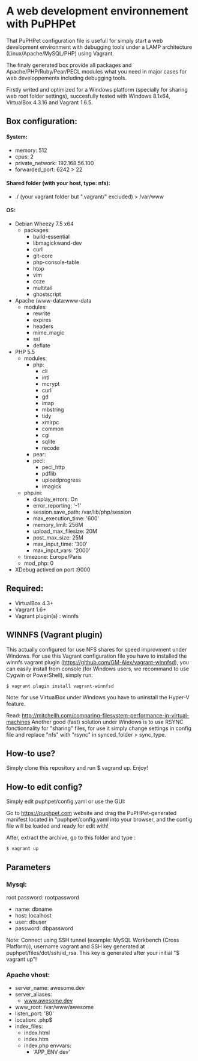 A web development environnement with PuPHPet
==========================

That PuPHPet configuration file is usefull for simply start a web development environment with debugging tools under a LAMP architecture (Linux/Apache/MySQL/PHP) using Vagrant.

The finaly generated box provide all packages and Apache/PHP/Ruby/Pear/PECL modules what you need in major cases for web developpements including debugging tools.

Firstly writed and optimized for a Windows platform (specially for sharing web root folder settings), succesfully tested with Windows 8.1x64, VirtualBox 4.3.16 and Vagrant 1.6.5.

## Box configuration:

#### System:
- memory: 512
- cpus: 2
- private_network: 192.168.56.100
- forwarded_port: 6242 > 22

#### Shared folder (with your host, type: nfs):
- ./ (your vagrant folder but ".vagrant/" excluded) > /var/www

#### OS:
- Debian Wheezy 7.5 x64
  - packages:
    - build-essential
    - libmagickwand-dev
    - curl
    - git-core
    - php-console-table
    - htop
    - vim
    - ccze
    - multitail
    - ghostscript
- Apache (www-data:www-data
  - modules:
    - rewrite
    - expires
    - headers
    - mime_magic
    - ssl
    - deflate
- PHP 5.5
  - modules:
    - php:
      - cli
      - intl
      - mcrypt
      - curl
      - gd
      - imap
      - mbstring
      - tidy
      - xmlrpc
      - common
      - cgi
      - sqlite
      - recode
    - pear:
    - pecl:
      - pecl_http
      - pdflib
      - uploadprogress
      - imagick
  - php.ini:
      - display_errors: On
      - error_reporting: '-1'
      - session.save_path: /var/lib/php/session
      - max_execution_time: '600'
      - memory_limit: 256M
      - upload_max_filesize: 20M
      - post_max_size: 25M
      - max_input_time: '300'
      - max_input_vars: '2000'
  - timezone: Europe/Paris
  - mod_php: 0
- XDebug actived on port :9000

## Required:
- VirtualBox 4.3+
- Vagrant 1.6+
- Vagrant plugin(s) : winnfs

## WINNFS (Vagrant plugin)
This actually configured for use NFS shares for speed improvment under Windows. For use this Vagrant configuration file you have to installed the winnfs vagrant plugin (https://github.com/GM-Alex/vagrant-winnfsd), you can easily install from console (for Windows users, we recommand to use Cygwin or PowerShell), simply run:
```
$ vagrant plugin install vagrant-winnfsd
```

Note: for use VirtualBox under Windows you have to uninstall the Hyper-V feature.

Read: http://mitchellh.com/comparing-filesystem-performance-in-virtual-machines Another good (fast) solution under Windows is to use RSYNC fonctionnality for "sharing" files, for use it simply change settings in config file and replace "nfs" with "rsync" in synced_folder > sync_type.

## How-to use?

Simply clone this repository and run $ vagrand up. Enjoy!

## How-to edit config?

Simply edit puphpet/config.yaml or use the GUI:

Go to https://puphpet.com website and drag the PuPHPet-generated manifest located in "puphpet/config.yaml into your browser, and the config file will be loaded and ready for edit with!

After, extract the archive, go to this folder and type :

```
$ vagrant up
```

## Parameters

### Mysql:

root password: rootpassword

- name: dbname
- host: localhost
- user: dbuser
- password: dbpassword

Note: Connect using SSH tunnel (example: MySQL Workbench (Cross Platform)), username vagrant and SSH key generated at puphpet/files/dot/ssh/id_rsa. This key is generated after your initial "$ vagrant up"! 

### Apache vhost:
- server_name: awesome.dev
- server_aliases:
  - www.awesome.dev
- www_root: /var/www/awesome
- listen_port: '80'
- location: \.php$
- index_files:
  - index.html
  - index.htm
  - index.php
  envvars:
      - 'APP_ENV dev'
